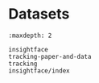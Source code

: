 # Datasets

```{toctree}
:maxdepth: 2

insightface
tracking-paper-and-data
tracking
insightface/index
```